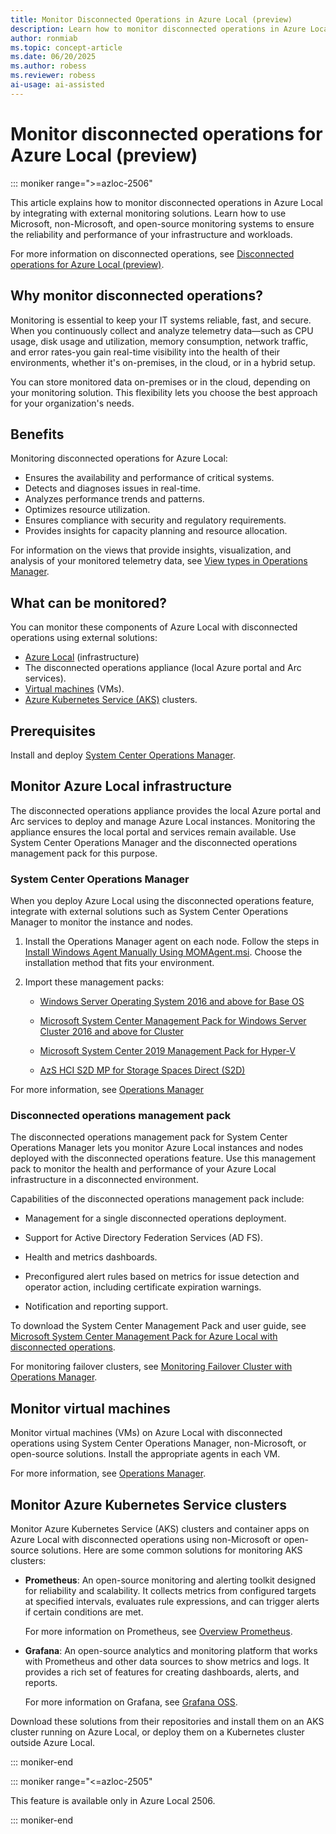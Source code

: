 ```yaml
---
title: Monitor Disconnected Operations in Azure Local (preview)
description: Learn how to monitor disconnected operations in Azure Local to ensure system reliability and performance (preview).
author: ronmiab
ms.topic: concept-article
ms.date: 06/20/2025
ms.author: robess
ms.reviewer: robess
ai-usage: ai-assisted
---
```


# Monitor disconnected operations for Azure Local (preview)

::: moniker range=">=azloc-2506"

This article explains how to monitor disconnected operations in Azure Local by integrating with external monitoring solutions. Learn how to use Microsoft, non-Microsoft, and open-source monitoring systems to ensure the reliability and performance of your infrastructure and workloads.

For more information on disconnected operations, see [Disconnected operations for Azure Local (preview)](./disconnected-operations-overview.md).

## Why monitor disconnected operations?

Monitoring is essential to keep your IT systems reliable, fast, and secure. When you continuously collect and analyze telemetry data—such as CPU usage, disk usage and utilization, memory consumption, network traffic, and error rates-you gain real-time visibility into the health of their environments, whether it's on-premises, in the cloud, or in a hybrid setup.

You can store monitored data on-premises or in the cloud, depending on your monitoring solution. This flexibility lets you choose the best approach for your organization's needs.

## Benefits

Monitoring disconnected operations for Azure Local:

- Ensures the availability and performance of critical systems.
- Detects and diagnoses issues in real-time.
- Analyzes performance trends and patterns.
- Optimizes resource utilization.
- Ensures compliance with security and regulatory requirements.
- Provides insights for capacity planning and resource allocation.

For information on the views that provide insights, visualization, and analysis of your monitored telemetry data, see [View types in Operations Manager](/system-center/scom/manage-console-view-types?view=sc-om-2025&preserve-view=true).

## What can be monitored?

You can monitor these components of Azure Local with disconnected operations using external solutions:

- [Azure Local](#monitor-azure-local-infrastructure) (infrastructure)
- The disconnected operations appliance (local Azure portal and Arc services).
- [Virtual machines](#monitor-virtual-machines) (VMs).
- [Azure Kubernetes Service (AKS)](#monitor-azure-kubernetes-service-clusters) clusters.

## Prerequisites

Install and deploy [System Center Operations Manager](/system-center/scom/system-requirements?view=sc-om-2025&preserve-view=true).

## Monitor Azure Local infrastructure

The disconnected operations appliance provides the local Azure portal and Arc services to deploy and manage Azure Local instances. Monitoring the appliance ensures the local portal and services remain available. Use System Center Operations Manager and the disconnected operations management pack for this purpose.

### System Center Operations Manager

When you deploy Azure Local using the disconnected operations feature, integrate with external solutions such as System Center Operations Manager to monitor the instance and nodes.

1. Install the Operations Manager agent on each node. Follow the steps in [Install Windows Agent Manually Using MOMAgent.msi](/system-center/scom/manage-deploy-windows-agent-manually?view=sc-om-2025#deploy-the-operations-manager-agent-with-the-agent-setup-wizard&preserve-view=true). Choose the installation method that fits your environment.

1. Import these management packs:

    - [Windows Server Operating System 2016 and above for Base OS](https://aka.ms/AAvqh49)

    - [Microsoft System Center Management Pack for Windows Server Cluster 2016 and above for Cluster](https://aka.ms/AAvqwlr)

    - [Microsoft System Center 2019 Management Pack for Hyper-V](https://aka.ms/AAvqh4i)

    - [AzS HCI S2D MP for Storage Spaces Direct (S2D)](https://aka.ms/AAvqwo9)

For more information, see [Operations Manager](/system-center/scom/welcome?view=sc-om-2025&preserve-view=true)

### Disconnected operations management pack

The disconnected operations management pack for System Center Operations Manager lets you monitor Azure Local instances and nodes deployed with the disconnected operations feature. Use this management pack to monitor the health and performance of your Azure Local infrastructure in a disconnected environment.

Capabilities of the disconnected operations management pack include:

- Management for a single disconnected operations deployment.

- Support for Active Directory Federation Services (AD FS).

- Health and metrics dashboards.

- Preconfigured alert rules based on metrics for issue detection and operator action, including certificate expiration 
warnings.

- Notification and reporting support.

To download the System Center Management Pack and user guide, see [Microsoft System Center Management Pack for Azure Local with disconnected operations](https://aka.ms/disconnected-operations-scom-mp).

For monitoring failover clusters, see [Monitoring Failover Cluster with Operations Manager](/system-center/scom/manage-monitor-clusters-overview).

## Monitor virtual machines

Monitor virtual machines (VMs) on Azure Local with disconnected operations using System Center Operations Manager, non-Microsoft, or open-source solutions. Install the appropriate agents in each VM.

For more information, see [Operations Manager](/system-center/scom/welcome?view=sc-om-2025&preserve-view=true).

## Monitor Azure Kubernetes Service clusters

Monitor Azure Kubernetes Service (AKS) clusters and container apps on Azure Local with disconnected operations using non-Microsoft or open-source solutions. Here are some common solutions for monitoring AKS clusters:

- **Prometheus**: An open-source monitoring and alerting toolkit designed for reliability and scalability. It collects metrics from configured targets at specified intervals, evaluates rule expressions, and can trigger alerts if certain conditions are met.

    For more information on Prometheus, see [Overview Prometheus](https://prometheus.io/docs/introduction/overview/).

- **Grafana**: An open-source analytics and monitoring platform that works with Prometheus and other data sources to show metrics and logs. It provides a rich set of features for creating dashboards, alerts, and reports.

    For more information on Grafana, see [Grafana OSS](https://grafana.com/oss/grafana/).

Download these solutions from their repositories and install them on an AKS cluster running on Azure Local, or deploy them on a Kubernetes cluster outside Azure Local.

::: moniker-end

::: moniker range="<=azloc-2505"

This feature is available only in Azure Local 2506.

::: moniker-end
